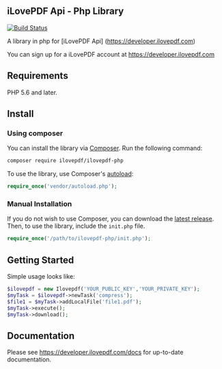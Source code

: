 iLovePDF Api - Php Library
--------------------------

[![Build Status](https://travis-ci.org/ilovepdf/ilovepdf-php.svg?branch=master)](https://travis-ci.org/ilovepdf/ilovepdf-php)

A library in php for [iLovePDF Api] (https://developer.ilovepdf.com)

You can sign up for a iLovePDF account at https://developer.ilovepdf.com


## Requirements

PHP 5.6 and later.

## Install

### Using composer

You can install the library via [Composer](http://getcomposer.org/). Run the following command:

```bash
composer require ilovepdf/ilovepdf-php
```

To use the library, use Composer's [autoload](https://getcomposer.org/doc/00-intro.md#autoloading):

```php
require_once('vendor/autoload.php');
```


### Manual Installation

If you do not wish to use Composer, you can download the [latest release](https://github.com/ilovepdf/ilovepdf-php/releases). Then, to use the library, include the `init.php` file.

```php
require_once('/path/to/ilovepdf-php/init.php');
```

## Getting Started

Simple usage looks like:

```php
$ilovepdf = new Ilovepdf('YOUR_PUBLIC_KEY','YOUR_PRIVATE_KEY');
$myTask = $ilovepdf->newTask('compress');
$file1 = $myTask->addLocalFile('file1.pdf');
$myTask->execute();
$myTask->download();
```

## Documentation

Please see https://developer.ilovepdf.com/docs for up-to-date documentation.